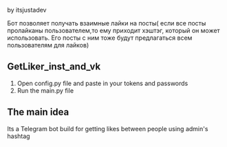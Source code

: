 by itsjustadev

Бот позволяет получать взаимные лайки на посты( если все посты пролайканы пользователем,то ему приходит хэштэг, который он может использовать.
Его посты с ним тоже будут предлагаться всем пользователям для лайков)

## GetLiker_inst_and_vk

1. Open config.py file and paste in your tokens and passwords
2. Run the main.py file

## The main idea
Its a Telegram bot build for getting likes between people using admin's hashtag
